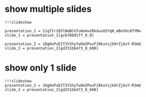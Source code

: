 # show multiple slides

```
!!!slideshow

presentation_1 = 11q7Ir105lBmBCkTuHokw1RkduvUSYqN_mBoYOc8fYMw 
slide_1 = presentation_1[gc6f80d1ff_0_0]

presentation_2 = 1DgHxPxEIT3YShy7wOmZPwvFJ8kutxjk9rZjbxY-R3mQ
slide_2 = presentation_2[gd251bb473_0_600]
```

# show only 1 slide

```
!!!slideshow
presentation_2 = 1DgHxPxEIT3YShy7wOmZPwvFJ8kutxjk9rZjbxY-R3mQ
slide_2 = presentation_2[gd251bb473_0_600]
```

